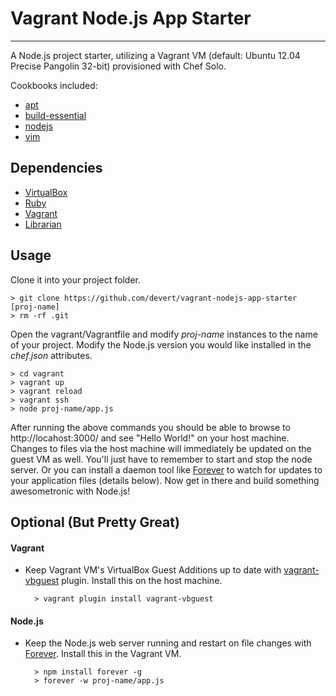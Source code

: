 # Vagrant Node.js App Starter

---
A Node.js project starter, utilizing a Vagrant VM (default: Ubuntu 12.04 Precise Pangolin 32-bit) provisioned with Chef Solo.

Cookbooks included:

* [apt](https://github.com/opscode-cookbooks/apt)
* [build-essential](https://github.com/opscode-cookbooks/build-essential)
* [nodejs](https://github.com/mdxp/nodejs-cookbook.git)
* [vim](https://github.com/opscode-cookbooks/vim)

## Dependencies

* [VirtualBox](https://www.virtualbox.org/)
* [Ruby](http://www.ruby-lang.org/en/)
* [Vagrant](http://vagrantup.com/)
* [Librarian](https://github.com/applicationsonline/librarian)

## Usage

Clone it into your project folder.

    > git clone https://github.com/devert/vagrant-nodejs-app-starter [proj-name]
    > rm -rf .git

Open the vagrant/Vagrantfile and modify *proj-name* instances to the name of your project. Modify the Node.js version you would like installed in the *chef.json* attributes.

    > cd vagrant
    > vagrant up
    > vagrant reload
    > vagrant ssh
    > node proj-name/app.js

After running the above commands you should be able to browse to http://locahost:3000/ and see "Hello World!" on your host machine. Changes to files via the host machine will immediately be updated on the guest VM as well. You'll just have to remember to start and stop the node server. Or you can install a daemon tool like [Forever](https://github.com/nodejitsu/forever) to watch for updates to your application files (details below). Now get in there and build something awesometronic with Node.js!

## Optional (But Pretty Great)

#### Vagrant
* Keep Vagrant VM's VirtualBox Guest Additions up to date with [vagrant-vbguest](https://github.com/dotless-de/vagrant-vbguest) plugin. Install this on the host machine.
		
		> vagrant plugin install vagrant-vbguest

#### Node.js
* Keep the Node.js web server running and restart on file changes with [Forever](https://github.com/nodejitsu/forever). Install this in the Vagrant VM.

    	> npm install forever -g
		> forever -w proj-name/app.js

